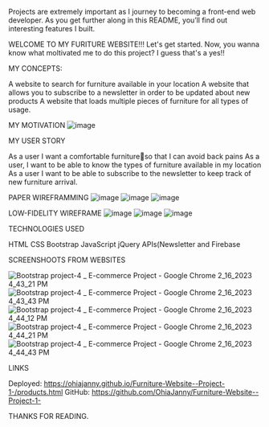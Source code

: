 
Projects are extremely important as I  journey to becoming a front-end web developer. As you get further along in this README, you’ll find out interesting features
I built.

WELCOME TO MY FURITURE WEBSITE!!!  Let's get started.
Now, you wanna know what moltivated me to do this project? I guess that's a yes!! 


MY CONCEPTS:

A website to search for furniture available in your location
A website that allows you to subscribe to a newsletter in order to be updated about new products
A website that loads multiple pieces of furniture for all types of usage.


MY MOTIVATION
![image](https://user-images.githubusercontent.com/92087695/219763163-f2eea96e-5410-4b2e-a9d4-969354c545d4.png)

MY USER STORY

As a user I want a comfortable furnitureso that I can avoid back pains 
As a user, I want to be able to know the types of furniture available in my location
As a user I want to be able to subscribe to the newsletter to keep track of new furniture arrival.


PAPER WIREFRAMMING
![image](https://user-images.githubusercontent.com/92087695/219764208-0ab72c15-1fde-496d-910c-5ddaffd1ceaa.png)
![image](https://user-images.githubusercontent.com/92087695/219764284-e77ee3da-2b25-44a4-b0e4-afed9139d919.png)
![image](https://user-images.githubusercontent.com/92087695/219764340-f3e4c953-4d6f-4124-99ef-b526fca9cb88.png)


LOW-FIDELITY WIREFRAME
![image](https://user-images.githubusercontent.com/92087695/219764498-fdd5065a-b052-4c35-8a1e-886b1c94707c.png)
![image](https://user-images.githubusercontent.com/92087695/219764565-76d7baa6-810d-4139-8785-82f2639ef39e.png)
![image](https://user-images.githubusercontent.com/92087695/219764640-83e91390-6ba4-4664-a1f7-ff9239d6bf38.png)

TECHNOLOGIES USED

HTML
CSS
Bootstrap
JavaScript
jQuery
APIs(Newsletter and Firebase


SCREENSHOOTS FROM WEBSITES

![Bootstrap project-4 _ E-commerce Project - Google Chrome 2_16_2023 4_43_21 PM](https://user-images.githubusercontent.com/92087695/219765346-2830ae2a-5278-4f96-98f0-7f8f5adb7565.png)
![Bootstrap project-4 _ E-commerce Project - Google Chrome 2_16_2023 4_43_43 PM](https://user-images.githubusercontent.com/92087695/219765411-d3c68e2a-7b83-4f5d-8965-785fe62ca462.png)
![Bootstrap project-4 _ E-commerce Project - Google Chrome 2_16_2023 4_44_12 PM](https://user-images.githubusercontent.com/92087695/219765456-0b0a3502-4b89-4a41-a586-6e0b2a9cb129.png)
![Bootstrap project-4 _ E-commerce Project - Google Chrome 2_16_2023 4_44_21 PM](https://user-images.githubusercontent.com/92087695/219765489-29a9f9ce-203d-4c23-bddb-b398fdfdf461.png)
![Bootstrap project-4 _ E-commerce Project - Google Chrome 2_16_2023 4_44_43 PM](https://user-images.githubusercontent.com/92087695/219765544-e82cceaf-29b1-4b92-b10f-e035e1a90d0a.png)

LINKS

Deployed: https://ohiajanny.github.io/Furniture-Website--Project-1-/products.html 
GitHub:  https://github.com/OhiaJanny/Furniture-Website--Project-1-


THANKS FOR READING.
